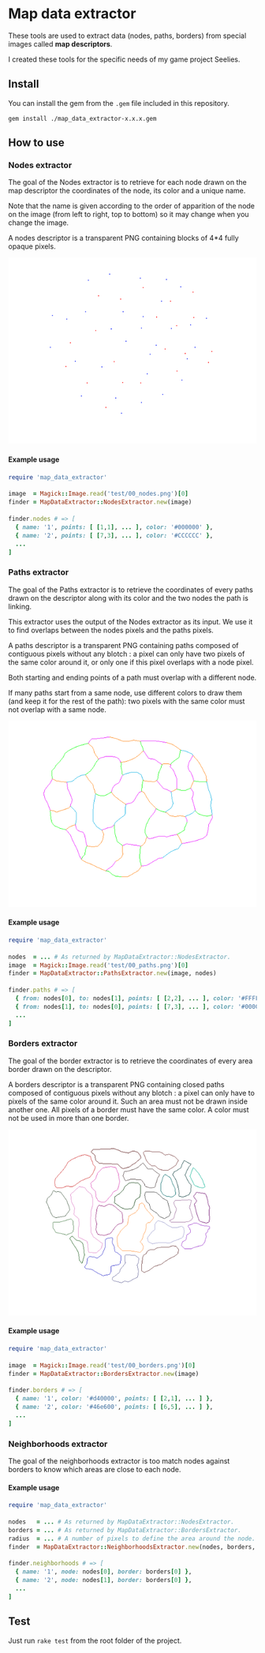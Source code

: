 # Map data extractor

These tools are used to extract data (nodes, paths, borders) from special images called **map descriptors**.

I created these tools for the specific needs of my game project Seelies.


## Install

You can install the gem from the `.gem` file included in this repository.

```
gem install ./map_data_extractor-x.x.x.gem
```


## How to use


### Nodes extractor

The goal of the Nodes extractor is to retrieve for each node drawn on the map descriptor the coordinates of the node, its color and a unique name.

Note that the name is given according to the order of apparition of the node on the image (from left to right, top to bottom) so it may change when you change the image.

A nodes descriptor is a transparent PNG containing blocks of 4*4 fully opaque pixels.

<img src="examples/nodes.png" />

#### Example usage

``` ruby
require 'map_data_extractor'

image  = Magick::Image.read('test/00_nodes.png')[0]
finder = MapDataExtractor::NodesExtractor.new(image)

finder.nodes # => [
  { name: '1', points: [ [1,1], ... ], color: '#000000' },
  { name: '2', points: [ [7,3], ... ], color: '#CCCCCC' },
  ...
]
```


### Paths extractor

The goal of the Paths extractor is to retrieve the coordinates of every paths drawn on the descriptor along with its color and the two nodes the path is linking.

This extractor uses the output of the Nodes extractor as its input. We use it to find overlaps between the nodes pixels and the paths pixels.

A paths descriptor is a transparent PNG containing paths composed of contiguous pixels without any blotch : a pixel can only have two pixels of the same color around it, or only one if this pixel overlaps with a node pixel.

Both starting and ending points of a path must overlap with a different node.

If many paths start from a same node, use different colors to draw them (and keep it for the rest of the path): two pixels with the same color must not overlap with a same node.

<img src="examples/paths.png" />

#### Example usage

``` ruby
require 'map_data_extractor'

nodes  = ... # As returned by MapDataExtractor::NodesExtractor.
image  = Magick::Image.read('test/00_paths.png')[0]
finder = MapDataExtractor::PathsExtractor.new(image, nodes)

finder.paths # => [
  { from: nodes[0], to: nodes[1], points: [ [2,2], ... ], color: '#FFFF00' },
  { from: nodes[1], to: nodes[0], points: [ [7,3], ... ], color: '#0000FF' },
  ...
]
```


### Borders extractor

The goal of the border extractor is to retrieve the coordinates of every area border drawn on the descriptor.

A borders descriptor is a transparent PNG containing closed paths composed of contiguous pixels without any blotch : a pixel can only have to pixels of the same color around it. Such an area must not be drawn inside another one. All pixels of a border must have the same color. A color must not be used in more than one border.

<img src="examples/borders.png" />

#### Example usage

``` ruby
require 'map_data_extractor'

image  = Magick::Image.read('test/00_borders.png')[0]
finder = MapDataExtractor::BordersExtractor.new(image)

finder.borders # => [
  { name: '1', color: '#d40000', points: [ [2,1], ... ] },
  { name: '2', color: '#46e600', points: [ [6,5], ... ] },
  ...
]
```


### Neighborhoods extractor

The goal of the neighborhoods extractor is too match nodes against borders to know which areas are close to each node.


#### Example usage

``` ruby
require 'map_data_extractor'

nodes   = ... # As returned by MapDataExtractor::NodesExtractor.
borders = ... # As returned by MapDataExtractor::BordersExtractor.
radius  = ... # A number of pixels to define the area around the node.
finder  = MapDataExtractor::NeighborhoodsExtractor.new(nodes, borders, radius)

finder.neighborhoods # => [
  { name: '1', node: nodes[0], border: borders[0] },
  { name: '2', node: nodes[1], border: borders[0] },
  ...
]
```


## Test

Just run `rake test` from the root folder of the project.
